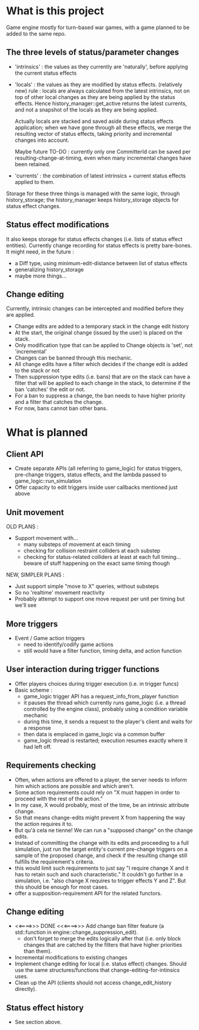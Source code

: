 # What is this project

Game engine mostly for turn-based war games, with a game planned to be added to the same repo.

## The three levels of status/parameter changes

- 'intrinsics' : the values as they currently are 'naturally', before applying the current status effects
- 'locals' : the values as they are modified by status effects.
  (relatively new) rule : locals are always calculated from the latest intrinsics, not on top of other local changes as they are being applied by the status effects.
  Hence history_manager::get_active returns the latest currents, and not a snapshot of the locals as they are being applied.

  Actually locals are stacked and saved aside during status effects application;
  when we have gone through all these effects, we merge the resulting vector of status effects, taking priority and incremental changes into account.

  Maybe future TO-DO : currently only one CommitterId can be saved per resulting-change-at-timing, even when many incremental changes have been retained.

- 'currents' : the combination of latest intrinsics + current status effects applied to them.

Storage for these three things is managed with the same logic, through history_storage;
the history_manager keeps history_storage objects for status effect changes.

## Status effect modifications
It also keeps storage for status effects changes (i.e. lists of status effect entities).
Currently change recording for status effects is pretty bare-bones. 
It might need, in the future : 
  - a Diff type, using minimum-edit-distance between list of status effects
  - generalizing history_storage
  - maybe more things...


## Change editing 
Currently, intrinsic changes can be intercepted and modified before they are applied.
- Change edits are added to a temporary stack in the change edit history
- At the start, the original change (issued by the user) is placed on the stack.
- Only modification type that can be applied to Change objects is 'set', not 'incremental' 
- Changes can be banned through this mechanic.
- All change edits have a filter which decides if the change edit is added to the stack or not
- Then suppression type edits (i.e. bans) that are on the stack can have a filter that will be applied to each change in the stack, to determine if the ban 'catches' the edit or not.
- For a ban to suppress a change, the ban needs to have higher priority and a filter that catches the change.
- For now, bans cannot ban other bans.

# What is planned
## Client API
- Create separate APIs (all referring to game_logic) for status triggers, pre-change triggers, status effects, and the lambda passed to game_logic::run_simulation
- Offer capacity to edit triggers inside user callbacks mentioned just above

## Unit movement
OLD PLANS : 
- Support movement with...
  - many substeps of movement at each timing
  - checking for collision restraint colliders at each substep
  - checking for status-related colliders at least at each full timing... beware of stuff happening on the exact same timing though

NEW, SIMPLER PLANS : 
- Just support simple "move to X" queries, without substeps
- So no 'realtime' movement reactivity
- Probably attempt to support one move request per unit per timing but we'll see

## More triggers
- Event / Game action triggers
  - need to identify/codify game actions
  - still would have a filter function, timing delta, and action function

## User interaction during trigger functions
- Offer players choices during trigger execution (i.e. in trigger funcs)
- Basic scheme : 
  - game_logic trigger API has a request_info_from_player function
  - it pauses the thread which currently runs game_logic (i.e. a thread controlled by the engine class), probably using a condition variable mechanic
  - during this time, it sends a request to the player's client and waits for a response
  - then data is emplaced in game_logic via a common buffer
  - game_logic thread is restarted; execution resumes exactly where it had left off.

## Requirements checking
- Often, when actions are offered to a player, the server needs to inform him which actions are possible and which aren't.
- Some action requirements could rely on "X must happen in order to proceed with the rest of the action."
- In my case, X would probably, most of the time, be an intrinsic attribute change.
- So that means change-edits might prevent X from happening the way the action requires it to.
- But qu'à cela ne tienne! We can run a "supposed change" on the change edits.
- Instead of committing the change with its edits and proceeding to a full simulation, just run
  the target entity's current pre-change triggers on a sample of the proposed change, and
  check if the resulting change still fulfills the requirement's criteria.
- this would limit such requirements to just say "I require change X and it has to retain such and such characteristic." It couldn't go further in a simulation, i.e. "also change X requires to trigger effects Y and Z". But this should be enough for most cases.
- offer a supposition-requirement API for the related functors.

## Change editing
- <<====>>> DONE <<<====>>> Add change ban filter feature (a std::function in engine::change_suppression_edit).
  - don't forget to merge the edits logically after that (i.e. only block changes that    are catched by the filters that have higher priorities than them).
- Incremental modifications to existing changes
- Implement change editing for local (i.e. status effect) changes. Should use the same structures/functions that change-editing-for-intinsics uses.
- Clean up the API (clients should not access change_edit_history directly).

## Status effect history
- See section above.


